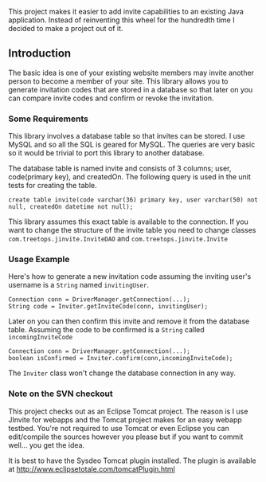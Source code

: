 This project makes it easier to add invite capabilities to an existing Java application. Instead of reinventing this wheel for the hundredth time I decided to make a project out of it.

## Introduction ##
The basic idea is one of your existing website members may invite another person to become a member of your site. This library allows you to generate invitation codes that are stored in a database so that later on you can compare invite codes and confirm or revoke the invitation.

### Some Requirements ###
This library involves a database table so that invites can be stored. I use MySQL and so all the SQL is geared for MySQL. The queries are very basic so it would be trivial to port this library to another database.

The database table is named invite and consists of 3 columns; user, code(primary key), and createdOn. The following query is used in the unit tests for creating the table.
```
create table invite(code varchar(36) primary key, user varchar(50) not null, createdOn datetime not null);
```
This library assumes this exact table is available to the connection. If you want to change the structure of the invite table you need to change classes `com.treetops.jinvite.InviteDAO` and `com.treetops.jinvite.Invite`
### Usage Example ###

Here's how to generate a new invitation code assuming the inviting user's username is a `String` named `invitingUser`.
```
Connection conn = DriverManager.getConnection(...);
String code = Inviter.getInviteCode(conn, invitingUser);
```

Later on you can then confirm this invite and remove it from the database table. Assuming the code to be confirmed is a `String` called `incomingInviteCode`
```
Connection conn = DriverManager.getConnection(...);
boolean isConfirmed = Inviter.confirm(conn,incomingInviteCode);
```
The `Inviter` class won't change the database connection in any way.
### Note on the SVN checkout ###
This project checks out as an Eclipse Tomcat project. The reason is I use JInvite for webapps and the Tomcat project makes for an easy webapp testbed. You're not required to use Tomcat or even Eclipse you can edit/compile the sources however you please but if you want to commit well... you get the idea.

It is best to have the Sysdeo Tomcat plugin installed. The plugin is available at http://www.eclipsetotale.com/tomcatPlugin.html